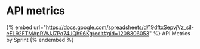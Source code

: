 # API metrics

{% embed url="https://docs.google.com/spreadsheets/d/19dftxSepvjVz_sil-eEL92FTMApRWJJ7Pq74JQh96Kg/edit#gid=1208306053" %}
API Metrics by Sprint
{% endembed %}
